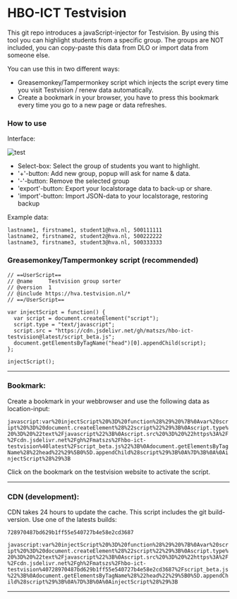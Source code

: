 # HBO-ICT Testvision
This git repo introduces a javaScript-injector for Testvision. By using this tool you can highlight students from a specific group. The groups are NOT included, you can copy-paste this data from DLO or import data from someone else.

You can use this in two different ways:
 - Greasemonkey/Tampermonkey script which injects the script every time you visit Testvision / renew data automatically.
 - Create a bookmark in your browser, you have to press this bookmark every time you go to a new page or data refreshes.

### How to use

Interface:

![test](https://i.imgur.com/k9qzjU8.png)

- Select-box: Select the group of students you want to highlight.
- '+'-button: Add new group, popup will ask for name & data.
- '-'-button: Remove the selected group
- 'export'-button: Export your localstorage data to back-up or share.
- 'import'-button: Import JSON-data to your localstorage, restoring backup

Example data:

```
lastname1, firstname1, student1@hva.nl, 500111111
lastname2, firstname2, student2@hva.nl, 500222222
lastname3, firstname3, student3@hva.nl, 500333333
```


### Greasemonkey/Tampermonkey script (recommended)
```
// ==UserScript==
// @name     Testvision group sorter
// @version  1
// @include https://hva.testvision.nl/*
// ==/UserScript==

var injectScript = function() {
  var script = document.createElement("script");
  script.type = "text/javascript";
  script.src = "https://cdn.jsdelivr.net/gh/matszs/hbo-ict-testvision@latest/script_beta.js";
  document.getElementsByTagName("head")[0].appendChild(script);
};

injectScript();
```

----

### Bookmark:

Create a bookmark in your webbrowser and use the following data as location-input:

```javascript:var%20injectScript%20%3D%20function%28%29%20%7B%0Avar%20script%20%3D%20document.createElement%28%22script%22%29%3B%0Ascript.type%20%3D%20%22text%2Fjavascript%22%3B%0Ascript.src%20%3D%20%22https%3A%2F%2Fcdn.jsdelivr.net%2Fgh%2Fmatszs%2Fhbo-ict-testvision%40latest%2Fscript_beta.js%22%3B%0Adocument.getElementsByTagName%28%22head%22%29%5B0%5D.appendChild%28script%29%3B%0A%7D%3B%0A%0AinjectScript%28%29%3B```

Click on the bookmark on the testvision website to activate the script.

---

### CDN (development):

CDN takes 24 hours to update the cache. This script includes the git build-version.
Use one of the latests builds:

```728970487bd629b1ff55e540727b4e58e2cd3687```

```javascript:var%20injectScript%20%3D%20function%28%29%20%7B%0Avar%20script%20%3D%20document.createElement%28%22script%22%29%3B%0Ascript.type%20%3D%20%22text%2Fjavascript%22%3B%0Ascript.src%20%3D%20%22https%3A%2F%2Fcdn.jsdelivr.net%2Fgh%2Fmatszs%2Fhbo-ict-testvision%40728970487bd629b1ff55e540727b4e58e2cd3687%2Fscript_beta.js%22%3B%0Adocument.getElementsByTagName%28%22head%22%29%5B0%5D.appendChild%28script%29%3B%0A%7D%3B%0A%0AinjectScript%28%29%3B```

---
